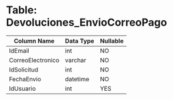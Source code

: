 # Table: Devoluciones_EnvioCorreoPago

| Column Name | Data Type | Nullable |
|-------------|-----------|----------|
| IdEmail | int | NO |
| CorreoElectronico | varchar | NO |
| IdSolicitud | int | NO |
| FechaEnvio | datetime | NO |
| IdUsuario | int | YES |
